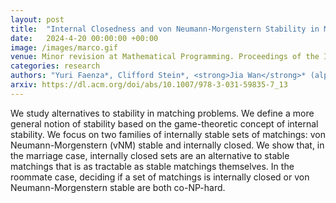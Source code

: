 ```yaml
---
layout: post
title:  "Internal Closedness and von Neumann-Morgenstern Stability in Matching Theory: Structures and Complexity"
date:   2024-4-20 00:00:00 +00:00
image: /images/marco.gif
venue: Minor revision at Mathematical Programming. Proceedings of the International Conference on Integer Programming and Combinatorial Optimization (<strong>IPCO</strong>).
categories: research
authors: "Yuri Faenza*, Clifford Stein*, <strong>Jia Wan</strong>* (alphabetical order)"
arxiv: https://dl.acm.org/doi/abs/10.1007/978-3-031-59835-7_13
---
```

We study alternatives to stability in matching problems. We define a more general notion of stability based on the game-theoretic concept of internal stability. We focus on two families of internally stable sets of matchings: von Neumann-Morgenstern (vNM) stable and internally closed. We show that, in the marriage case, internally closed sets are an alternative to stable matchings that is as tractable as stable matchings themselves. In the roommate case, deciding if a set of matchings is internally closed or von Neumann-Morgenstern stable are both co-NP-hard.
